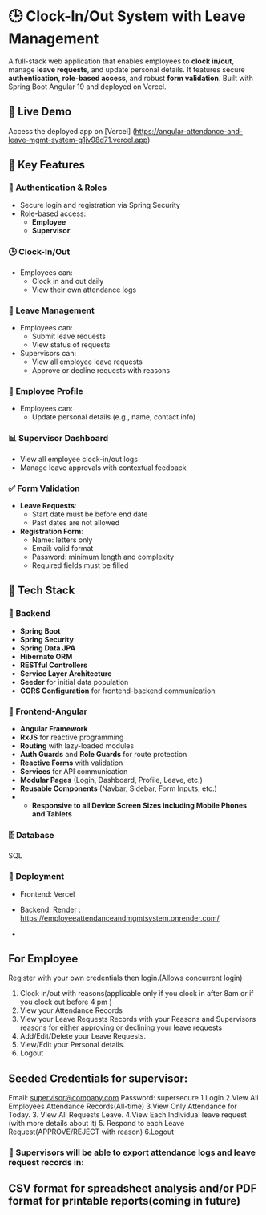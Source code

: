 
# 🕒 Clock-In/Out System with Leave Management

A full-stack web application that enables employees to **clock in/out**, manage **leave requests**, and update personal details. It features secure **authentication**, **role-based access**, and robust **form validation**. Built with Spring Boot Angular 19 and deployed on Vercel.

## 🚀 Live Demo

Access the deployed app on [Vercel] (https://angular-attendance-and-leave-mgmt-system-g1jv98d71.vercel.app)

## 🔐 Key Features

### 👤 Authentication & Roles
- Secure login and registration via Spring Security
- Role-based access:
  - **Employee**
  - **Supervisor**

### 🕒 Clock-In/Out
- Employees can:
  - Clock in and out daily
  - View their own attendance logs

### 📅 Leave Management
- Employees can:
  - Submit leave requests
  - View status of requests
- Supervisors can:
  - View all employee leave requests
  - Approve or decline requests with reasons

### 🧾 Employee Profile
- Employees can:
  - Update personal details (e.g., name, contact info)

### 📊 Supervisor Dashboard
- View all employee clock-in/out logs
- Manage leave approvals with contextual feedback

### ✅ Form Validation
- **Leave Requests**:
  - Start date must be before end date
  - Past dates are not allowed
- **Registration Form**:
  - Name: letters only
  - Email: valid format
  - Password: minimum length and complexity
  - Required fields must be filled

## 🧰 Tech Stack

### 🔧 Backend

- **Spring Boot**
- **Spring Security**
- **Spring Data JPA**
- **Hibernate ORM**
- **RESTful Controllers**
- **Service Layer Architecture**
- **Seeder** for initial data population
- **CORS Configuration** for frontend-backend communication

### 🎨 Frontend-Angular


- **Angular Framework**
- **RxJS** for reactive programming
- **Routing** with lazy-loaded modules
- **Auth Guards** and **Role Guards** for route protection
- **Reactive Forms** with validation
- **Services** for API communication
- **Modular Pages** (Login, Dashboard, Profile, Leave, etc.)
- **Reusable Components** (Navbar, Sidebar, Form Inputs, etc.)
- - **Responsive to all Device Screen Sizes including Mobile Phones and Tablets**



### 🗄️ Database
SQL


### 🚀 Deployment

- Frontend: Vercel
- Backend: Render : https://employeeattendanceandmgmtsystem.onrender.com/

- 
## For Employee 
Register with your own credentials then login.(Allows concurrent login)
1. Clock in/out with reasons(applicable only if you clock in after 8am or if you clock out before 4 pm  )
2. View your Attendance Records
3. View your Leave Requests Records with your Reasons and Supervisors reasons for either approving or declining your leave requests
4. Add/Edit/Delete your Leave Requests.
5. View/Edit your Personal details.
6. Logout
   
## Seeded Credentials for supervisor:
Email: supervisor@company.com
Password: supersecure
1.Login
2.View All Employees Attendance Records(All-time)
3.View Only Attendance for Today.
3. View All Requests Leave.
4.View Each Individual leave request (with more details about it)
5. Respond to each Leave Request(APPROVE/REJECT with reason)
6.Logout

### 🚧  Supervisors will be able to export attendance logs and leave request records in:

## CSV format for spreadsheet analysis and/or PDF format for printable reports(coming in future)





